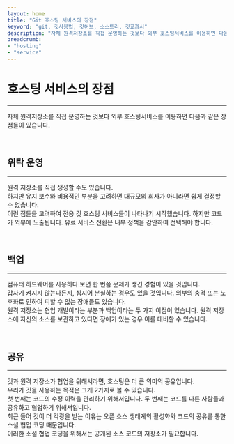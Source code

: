 ```yaml
---
layout: home
title: "Git 호스팅 서비스의 장점"
keyword: "git, 깃사용법, 깃허브, 소스트리, 깃교과서"
description: "자체 원격저장소를 직접 운영하는 것보다 외부 호스팅서비스를 이용하면 다음과 같은 장점들이 있습니다.  "
breadcrumb:
- "hosting"
- "service"
---
```


# 호스팅 서비스의 장점
---
자체 원격저장소를 직접 운영하는 것보다 외부 호스팅서비스를 이용하면 다음과 같은 장점들이 있습니다.  

<br>

## 위탁 운영
---
원격 저장소를 직접 생성할 수도 있습니다.  
하지만 유지 보수와 비용적인 부분을 고려하면 대규모의 회사가 아니라면 쉽게 결정할 수 없습니다.  
이런 점들을 고려하여 전용 깃 호스팅 서비스들이 나타나기 시작했습니다. 하지만 코드가 외부에 노출됩니다. 
유료 서비스 전환은 내부 정책을 감안하여 선택해야 합니다.  

<br>

## 백업
---
컴퓨터 하드웨어를 사용하다 보면 한 번쯤 문제가 생긴 경험이 있을 것입니다.  
갑자기 켜지지 않는다든지, 심지어 분실하는 경우도 있을 것입니다. 외부의 충격 또는 노후화로 인하여 피할 수 없는 장애들도 있습니다.  
원격 저장소는 협업 개발이라는 부분과 백업이라는 두 가지 이점이 있습니다. 원격 저장소에 자신의 소스를 보관하고 있다면 장애가 있는 경우 이를 대비할 수 있습니다.  

<br>

## 공유
---
깃과 원격 저장소가 협업을 위해서라면, 호스팅은 더 큰 의미의 공유입니다.  
우리가 깃을 사용하는 목적은 크게 2가지로 볼 수 있습니다.  
첫 번째는 코드의 수정 이력을 관리하기 위해서입니다. 두 번째는 코드를 다른 사람들과 공유하고 협업하기 위해서입니다.  
최근 들어 깃이 더 각광을 받는 이유는 오픈 소스 생태계의 활성화와 코드의 공유를 통한 소셜 협업 코딩 때문입니다.  
이러한 소셜 협업 코딩을 위해서는 공개된 소스 코드의 저장소가 필요합니다.  

<br>